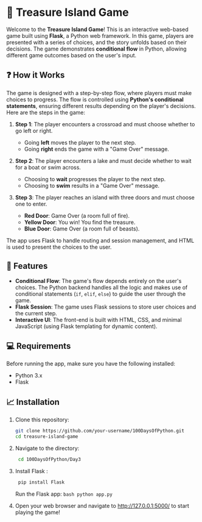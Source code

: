 # 💎 Treasure Island Game

Welcome to the **Treasure Island Game**! This is an interactive web-based game built using **Flask**, a Python web framework. In this game, players are presented with a series of choices, and the story unfolds based on their decisions. The game demonstrates **conditional flow** in Python, allowing different game outcomes based on the user's input.

## ❓ How it Works

The game is designed with a step-by-step flow, where players must make choices to progress. The flow is controlled using **Python's conditional statements**, ensuring different results depending on the player's decisions. Here are the steps in the game:

1. **Step 1**: The player encounters a crossroad and must choose whether to go left or right.
   - Going **left** moves the player to the next step.
   - Going **right** ends the game with a "Game Over" message.
   
2. **Step 2**: The player encounters a lake and must decide whether to wait for a boat or swim across.
   - Choosing to **wait** progresses the player to the next step.
   - Choosing to **swim** results in a "Game Over" message.

3. **Step 3**: The player reaches an island with three doors and must choose one to enter.
   - **Red Door**: Game Over (a room full of fire).
   - **Yellow Door**: You win! You find the treasure.
   - **Blue Door**: Game Over (a room full of beasts).

The app uses Flask to handle routing and session management, and HTML is used to present the choices to the user.

## 🌟 Features

- **Conditional Flow**: The game's flow depends entirely on the user's choices. The Python backend handles all the logic and makes use of conditional statements (`if`, `elif`, `else`) to guide the user through the game.
- **Flask Session**: The game uses Flask sessions to store user choices and the current step.
- **Interactive UI**: The front-end is built with HTML, CSS, and minimal JavaScript (using Flask templating for dynamic content).

## 💻 Requirements

Before running the app, make sure you have the following installed:

- Python 3.x
- Flask

## 📈 Installation

1. Clone this repository:

   ```bash
   git clone https://github.com/your-username/100DaysOfPython.git
   cd treasure-island-game
   ```


2. Navigate to the directory:

   ```bash
    cd 100DaysOfPython/Day3
   ```
   
3. Install Flask :

    ```bash
     pip install Flask
    ```
     Run the Flask app:
       ```bash
          python app.py
       ```

4. Open your web browser and navigate to http://127.0.0.1:5000/ to start playing the game!
